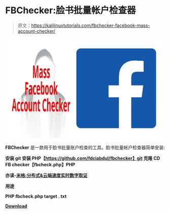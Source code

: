 # FBChecker:脸书批量帐户检查器

> 原文：<https://kalilinuxtutorials.com/fbchecker-facebook-mass-account-checker/>

[![FBChecker : Facebook Mass Account Checker](img/cb381b04943c96bc9f3d04149a698d21.png "FBChecker : Facebook Mass Account Checker")](https://1.bp.blogspot.com/-Aajhn1jEgLw/XSLirjouXpI/AAAAAAAABPI/SDdGNYjceJAA5g0DhQk-knsKiQv6EARvACLcBGAs/s1600/FB.png)

**FBChecker** 是一款用于脸书批量账户检查的工具。脸书批量帐户检查器简单安装:

**安装 git
安装 PHP【https://github.com/fdciabdul/fbchecker】git 克隆
CD FB checker【fbcheck.php】PHP**

**亦读-[米格:分布式&云端速度实时数字取证](https://kalilinuxtutorials.com/mig-digital-forensics-cloud/)**

**用途**

**PHP fbcheck.php target . txt**

[**Download**](https://github.com/fdciabdul/fbchecker)